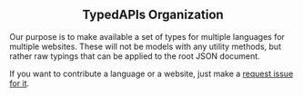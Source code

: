 <h2 align="center">TypedAPIs Organization</h2>
Our purpose is to make available a set of types for multiple languages for multiple websites. These will not be models with any utility methods, but rather raw typings that can be applied to the root JSON document.

If you want to contribute a language or a website, just make a [request issue for it](https://github.com/TypedAPIs/requests).

